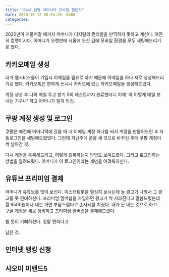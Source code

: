 ```yaml
---
title: "64세 컴맹 어머니의 모바일 챌린지"
date: 2020-10-12 08:54:28 -0400
categories: 
---
```



2020년이 저물어갈 때까지 어머니가 디지털의 편리함을 만끽하지 못하고 계신다. 여전히 컴맹이시다. 어머니가 오랜만에 서울에 오신 김에 모바일 환경을 모두 세팅해드리기로 했다. 


## 카카오메일 생성 
대개 웹서비스들이 가입시 이메일을 필요로 하기 때문에 이메일을 하나 새로 생성해드리기로 했다. 카카오톡은 편하게 쓰시니 카카오에 있는 카카오메일을 생성해드렸다. 

계정 생성 후 나와 메일 주고 받기 5회 테스트까지 완료했더니  이제 '아 이렇게 메일 보내는 거구나' 하고 어머니가 알게 되심. 


## 쿠팡 계정 생성 및 로그인 
쿠팡은 예전에 어머니댁에 갔을 때 내 이메일 계정 하나를 써서 계정을 만들어드린 후 자동로그인을 세팅해드렸었다. 그런데 지난주에 폰을 새 것으로 바꾸신 후에 쿠팡 계정이 싹 날아간 것. 

다시 계정을 등록해드리고, 어떻게 등록하는지 방법도 보여드렸다. 그리고 로그인하는 방법을 알려드렸다. 어머니가 이 로그인이라는 개념을 어려워하신다. 


## 유튜브 프리미엄 결제 
어머니가 유튜브를 많이 보신다. 미스터트롯을 열심히 보시는데 늘 광고가 나와서 그 광고를 못 견뎌하신다. 프리미엄 멤버쉽을 가입하면 광고가 싹 사라진다고 말씀드렸는데 월 9500원이나 내는 거면 부담스럽다고 손사레를 치셨다. 내가 돈 내는 것으로 하고... 구글 계정을 새로 정비하고 프리미엄 멤버쉽을 결제해드렸다. 
 
뛸 듯이 기뻐하셨다. 정말 편하다고. 
 

 
 
남은 것. 

## 인터넷 뱅킹 신청 


## 샤오미 미밴드5 

